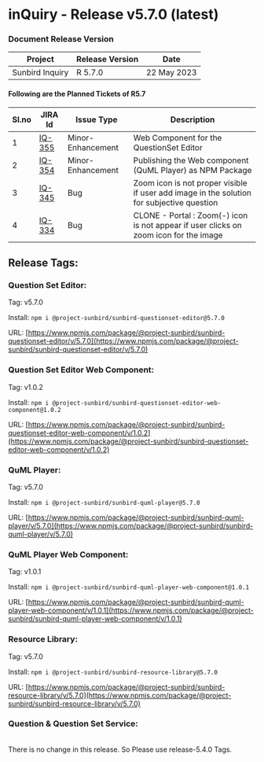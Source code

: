 # inQuiry - Release v5.7.0 (latest)

### Document Release Version

| Project         | Release Version | Date        |
| --------------- | --------------- | ----------- |
| Sunbird Inquiry | R 5.7.0         | 22 May 2023 |

#### Following are the Planned Tickets of R5.7

| Sl.no | JIRA Id                                                       | Issue Type        | Description                                                                               |
| ----- | ------------------------------------------------------------- | ----------------- | ----------------------------------------------------------------------------------------- |
| 1     | [IQ-355](https://project-sunbird.atlassian.net/browse/IQ-355) | Minor-Enhancement | Web Component for the QuestionSet Editor                                                  |
| 2     | [IQ-354](https://project-sunbird.atlassian.net/browse/IQ-354) | Minor-Enhancement | Publishing the Web component (QuML Player) as NPM Package                                 |
| 3     | [IQ-345](https://project-sunbird.atlassian.net/browse/IQ-345) | Bug               | Zoom icon is not proper visible if user add image in the solution for subjective question |
| 4     | [IQ-334](https://project-sunbird.atlassian.net/browse/IQ-334) | Bug               | CLONE - Portal : Zoom(-) icon is not appear if user clicks on zoom icon for the image     |

## Release Tags:

### Question Set **Editor**:

Tag: v5.7.0

Install: `npm i @project-sunbird/sunbird-questionset-editor@5.7.0`

URL: [https://www.npmjs.com/package/@project-sunbird/sunbird-questionset-editor/v/5.7.0](https://www.npmjs.com/package/@project-sunbird/sunbird-questionset-editor/v/5.7.0)

### Question Set **Editor Web Component**:

Tag: v1.0.2

Install: `npm i @project-sunbird/sunbird-questionset-editor-web-component@1.0.2`

URL: [https://www.npmjs.com/package/@project-sunbird/sunbird-questionset-editor-web-component/v/1.0.2](https://www.npmjs.com/package/@project-sunbird/sunbird-questionset-editor-web-component/v/1.0.2)

### QuML Player:

Tag: v5.7.0

Install: `npm i @project-sunbird/sunbird-quml-player@5.7.0`

URL: [https://www.npmjs.com/package/@project-sunbird/sunbird-quml-player/v/5.7.0](https://www.npmjs.com/package/@project-sunbird/sunbird-quml-player/v/5.7.0)

### QuML Player Web Component:

Tag: v1.0.1

Install: `npm i @project-sunbird/sunbird-quml-player-web-component@1.0.1`

URL: [https://www.npmjs.com/package/@project-sunbird/sunbird-quml-player-web-component/v/1.0.1](https://www.npmjs.com/package/@project-sunbird/sunbird-quml-player-web-component/v/1.0.1)

### Resource Library:&#x20;

Tag: v5.7.0

Install: `npm i @project-sunbird/sunbird-resource-library@5.7.0`

URL: [https://www.npmjs.com/package/@project-sunbird/sunbird-resource-library/v/5.7.0](https://www.npmjs.com/package/@project-sunbird/sunbird-resource-library/v/5.7.0)



### Question & Question Set Service:

\
There is no change in this release. So Please use release-5.4.0 Tags.
